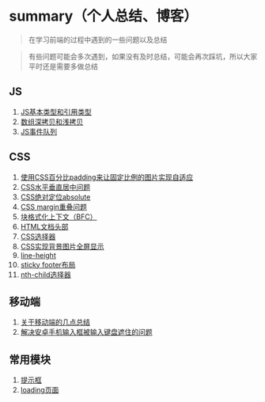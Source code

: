 # summary（个人总结、博客）

>在学习前端的过程中遇到的一些问题以及总结

>有些问题可能会多次遇到，如果没有及时总结，可能会再次踩坑，所以大家平时还是需要多做总结

## JS
1. [JS基本类型和引用类型](https://github.com/zhangxinmei/summary/issues/5)
2. [数组深拷贝和浅拷贝](https://github.com/zhangxinmei/summary/issues/2)
3. [JS事件队列](https://github.com/zhangxinmei/summary/issues/6)

## CSS
1. [使用CSS百分比padding来让固定比例的图片实现自适应](https://github.com/zhangxinmei/summary/issues/4)
2. [CSS水平垂直居中问题](https://github.com/zhangxinmei/summary/issues/7)
3. [CSS绝对定位absolute](https://github.com/zhangxinmei/summary/issues/8)
4. [CSS margin重叠问题](https://github.com/zhangxinmei/summary/issues/9)
5. [块格式化上下文（BFC）](https://github.com/zhangxinmei/summary/issues/10)
6. [HTML文档头部](https://github.com/zhangxinmei/summary/issues/12)
7. [CSS选择器](https://github.com/zhangxinmei/summary/issues/11)
8. [CSS实现背景图片全屏显示](https://github.com/zhangxinmei/summary/issues/13)
9. [line-height](https://github.com/zhangxinmei/summary/issues/14)
10. [sticky footer布局](https://github.com/zhangxinmei/summary/issues/16)
11. [nth-child选择器](https://github.com/zhangxinmei/summary/issues/18)
## 移动端
1. [关于移动端的几点总结](https://github.com/zhangxinmei/summary/issues/3)
2. [解决安卓手机输入框被输入键盘遮住的问题](https://github.com/zhangxinmei/summary/issues/19)

## 常用模块
1. [提示框](https://github.com/zhangxinmei/summary/issues/15)
1. [loading页面](https://github.com/zhangxinmei/summary/issues/17)
